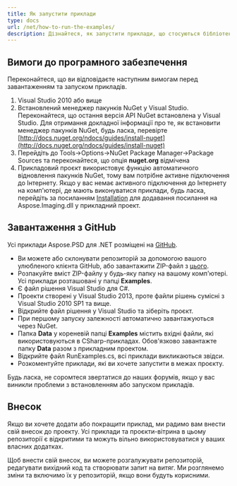```yaml
---
title: Як запустити приклади
type: docs
url: /net/how-to-run-the-examples/
description: Дізнайтеся, як запустити приклади, що стосуються бібліотеки формату файлів PSD, які розміщені на GitHub.
---
```


## **Вимоги до програмного забезпечення**
Переконайтеся, що ви відповідаєте наступним вимогам перед завантаженням та запуском прикладів.

1. Visual Studio 2010 або вище
1. Встановлений менеджер пакунків NuGet у Visual Studio. Переконайтеся, що остання версія API NuGet встановлена у Visual Studio. Для отримання докладної інформації про те, як встановити менеджер пакунків NuGet, будь ласка, перевірте [http://docs.nuget.org/ndocs/guides/install-nuget](http://docs.nuget.org/ndocs/guides/install-nuget)
1. Перейдіть до Tools->Options->NuGet Package Manager->Package Sources та переконайтеся, що опція **nuget.org** відмічена
1. Прикладовий проєкт використовує функцію автоматичного відновлення пакунків NuGet, тому вам потрібне активне підключення до Інтернету. Якщо у вас немає активного підключення до Інтернету на комп'ютері, де мають виконуватися приклади, будь ласка, перейдіть за посиланням [Installation](/psd/uk/net/installation/) для додавання посилання на Aspose.Imaging.dll у прикладний проект.

## **Завантаження з GitHub**
Усі приклади Aspose.PSD для .NET розміщені на [GitHub](https://github.com/aspose-psd/Aspose.PSD-for-.NET).

- Ви можете або склонувати репозиторій за допомогою вашого улюбленого клієнта GitHub, або завантажити ZIP-файл з [цього](https://github.com/aspose-psd/Aspose.PSD-for-.NET/archive/master.zip).
- Розпакуйте вміст ZIP-файлу у будь-яку папку на вашому комп'ютері. Усі приклади розташовані у папці **Examples**.
- Є файл рішення Visual Studio для C#.
- Проекти створені у Visual Studio 2013, проте файли рішень сумісні з Visual Studio 2010 SP1 та вище.
- Відкрийте файл рішення у Visual Studio та зіберіть проєкт.
- При першому запуску залежності автоматично завантажуються через NuGet.
- Папка **Data** у кореневій папці **Examples** містить вхідні файли, які використовуються в CSharp-прикладах. Обов'язково завантажте папку **Data** разом з прикладним проектом.
- Відкрийте файл RunExamples.cs, всі приклади викликаються звідси.
- Розкоментуйте приклади, які ви хочете запустити в межах проєкту.

Будь ласка, не соромтеся звертатися до наших форумів, якщо у вас виникли проблеми з встановленням або запуском прикладів.

## **Внесок**
Якщо ви хочете додати або покращити приклад, ми радимо вам внести свій внесок до проекту. Усі приклади та проєкти-вітрина в цьому репозиторії є відкритими та можуть вільно використовуватися у ваших власних додатках.

Щоб внести свій внесок, ви можете розгалужувати репозиторій, редагувати вихідний код та створювати запит на витяг. Ми розглянемо зміни та включимо їх у репозиторій, якщо вони будуть корисними.
